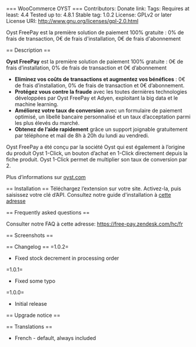 === WooCommerce OYST ===
Contributors: 
Donate link: 
Tags: 
Requires at least: 4.4
Tested up to: 4.8.1
Stable tag: 1.0.2
License: GPLv2 or later
License URI: http://www.gnu.org/licenses/gpl-2.0.html

Oyst FreePay est la première solution de paiement 100% gratuite : 0% de frais de transaction, 0€ de frais d'installation, 0€ de frais d'abonnement

== Description ==

**Oyst FreePay** est la première solution de paiement 100% gratuite : 0€ de frais d’installation, 0% de frais de transaction et 0€ d’abonnement



* **Eliminez vos coûts de transactions et augmentez vos bénéfices** : 0€ de frais d’installation, 0% de frais de transaction et 0€ d’abonnement.
* **Protégez vous contre la fraude** avec les toutes dernières technologies développées par Oyst FreePay et Adyen, exploitant la big data et le machine learning.
* **Améliorez votre taux de conversion** avec un formulaire de paiement optimisé, un libellé bancaire personnalisé et un taux d’acceptation parmi les plus élevés du marché.
* **Obtenez de l’aide rapidement** grâce un support joignable gratuitement par téléphone et mail de 8h à 20h du lundi au vendredi.


Oyst FreePay a été conçu par la société Oyst qui est également à l’origine du produit Oyst 1-Click, un bouton d’achat en 1-Click directement depuis la fiche produit. Oyst 1-Click permet de multiplier son taux de conversion par 2.

Plus d’informations sur <a href="oyst.com">oyst.com</a>

== Installation ==
Téléchargez l’extension sur votre site. Activez-la, puis saisissez votre clé d’API.
Consultez notre guide d'installation à <a href="https://free-pay.zendesk.com/hc/fr/articles/115002112133-Comment-installer-Oyst-FreePay-sur-WooCommerce-Wordpress-">cette adresse</a>

== Frequently asked questions ==

Consulter notre FAQ à cette adresse: 
<a href="https://free-pay.zendesk.com/hc/fr">https://free-pay.zendesk.com/hc/fr</a>

== Screenshots ==



== Changelog ==
=1.0.2=
* Fixed stock decrement in processing order

=1.0.1=
* Fixed some typo

=1.0.0=
* Initial release



== Upgrade notice ==

== Translations ==

* French - default, always included

